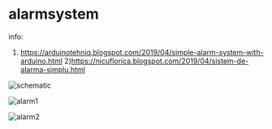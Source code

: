 # alarmsystem
info: 
1) https://arduinotehniq.blogspot.com/2019/04/simple-alarm-system-with-arduino.html
2)https://nicuflorica.blogspot.com/2019/04/sistem-de-alarma-simplu.html

![schematic](https://4.bp.blogspot.com/-4zfUd8yJ9hc/XLIHoR9x4pI/AAAAAAAAZHA/BD6hvk7XYb0wT4SttVFbFrz5dCJa9pPogCLcBGAs/s1600/alarma_moto_schema.png)

![alarm1](https://3.bp.blogspot.com/-nE89kIi7JXI/XLH0zQKz0LI/AAAAAAAAZFc/cDVdCaxyd7IDBqWs8dDBGR1zxv4O1GLkACLcBGAs/s1600/alarma_moto_1.jpg)

![alarm2](https://1.bp.blogspot.com/-ZsIypnaR6H4/XLH9KVEkI9I/AAAAAAAAZGM/2mIhI3EGhgch1Ope8I7yHER9Prq30NgPgCLcBGAs/s1600/alarma.JPG)
